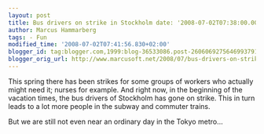 ```yaml
---
layout: post
title: Bus drivers on strike in Stockholm date: '2008-07-02T07:38:00.003+02:00'
author: Marcus Hammarberg
tags: - Fun
modified_time: '2008-07-02T07:41:56.830+02:00'
blogger_id: tag:blogger.com,1999:blog-36533086.post-2606069275646993791
blogger_orig_url: http://www.marcusoft.net/2008/07/bus-drivers-on-strike-in-stockholm.html
---
```


This spring there has been strikes for some groups of workers who
actually might need it; nurses for example. And right now, in the
beginning of the vacation times, the bus drivers of Stockholm has gone
on strike. This in turn leads to a lot more people in the subway and
commuter trains.

But we are still not even near an ordinary day in the Tokyo metro...


